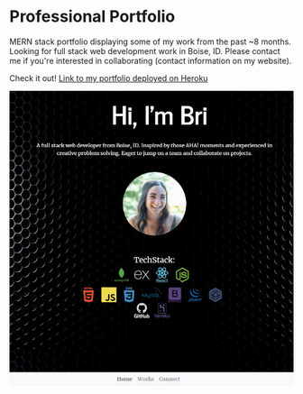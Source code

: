 # Professional Portfolio

MERN stack portfolio displaying some of my work from the past ~8 months. Looking for full stack web development work in Boise, ID.
Please contact me if you're interested in collaborating (contact information on my website).

Check it out! 
[Link to my portfolio deployed on Heroku](https://brigabiola.herokuapp.com/)

![Screenshot of employee directory](/client/public/images/about_me_snip.JPG)


